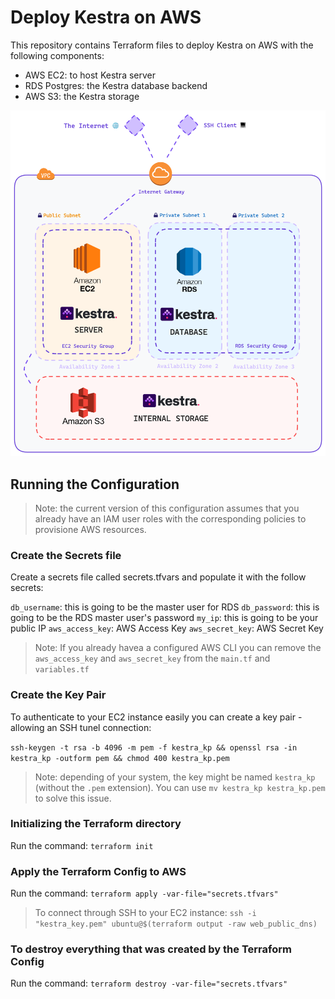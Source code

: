 # Deploy Kestra on AWS

This repository contains Terraform files to deploy Kestra on AWS with the following components:
* AWS EC2: to host Kestra server
* RDS Postgres: the Kestra database backend
* AWS S3: the Kestra storage

![deploy schema](misc/deploy_aws.png)


## Running the Configuration

> Note: the current version of this configuration assumes that you already have an IAM user roles with the corresponding policies to provisione AWS resources.

### Create the Secrets file
Create a secrets file called secrets.tfvars and populate it with the follow secrets:

`db_username`: this is going to be the master user for RDS
`db_password`: this is going to be the RDS master user's password
`my_ip`: this is going to be your public IP
`aws_access_key`: AWS Access Key
`aws_secret_key`: AWS Secret Key

> Note: If you already havea a configured AWS CLI you can remove the `aws_access_key` and `aws_secret_key` from the `main.tf` and `variables.tf`

### Create the Key Pair

To authenticate to your EC2 instance easily you can create a key pair - allowing an SSH tunel connection:

`ssh-keygen -t rsa -b 4096 -m pem -f kestra_kp && openssl rsa -in kestra_kp -outform pem && chmod 400 kestra_kp.pem`

> Note: depending of your system, the key might be named `kestra_kp` (without the `.pem` extension). You can use `mv kestra_kp kestra_kp.pem` to solve this issue.

### Initializing the Terraform directory

Run the command: `terraform init`

### Apply the Terraform Config to AWS

Run the command: `terraform apply -var-file="secrets.tfvars"`

> To connect through SSH to your EC2 instance: `ssh -i "kestra_key.pem" ubuntu@$(terraform output -raw web_public_dns)`

### To destroy everything that was created by the Terraform Config

Run the command: `terraform destroy -var-file="secrets.tfvars"`